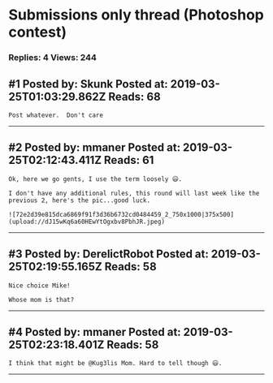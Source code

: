 # Submissions only thread (Photoshop contest)

### Replies: 4 Views: 244

## \#1 Posted by: Skunk Posted at: 2019-03-25T01:03:29.862Z Reads: 68

```
Post whatever.  Don't care
```

---
## \#2 Posted by: mmaner Posted at: 2019-03-25T02:12:43.411Z Reads: 61

```
Ok, here we go gents, I use the term loosely 😃. 

I don't have any additional rules, this round will last week like the previous 2, here's the pic...good luck. 

![72e2d39e815dca6869f91f3d36b6732cd0484459_2_750x1000|375x500](upload://dJ15wKq6a60HEwYtOgxbv8PbhJR.jpeg)
```

---
## \#3 Posted by: DerelictRobot Posted at: 2019-03-25T02:19:55.165Z Reads: 58

```
Nice choice Mike!

Whose mom is that?
```

---
## \#4 Posted by: mmaner Posted at: 2019-03-25T02:23:18.401Z Reads: 58

```
I think that might be @Kug3lis Mom. Hard to tell though 😃.
```

---
